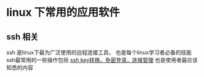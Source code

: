 # linux 下常用的应用软件

## ssh 相关
ssh 是linux下最为广泛使用的远程连接工具， 也是每个linux学习者必备的技能    
ssh最常用的一些操作包括 [ssh key转换、免密登录，连接管理](./apps/ssh.md) 也是使用者最应该知悉的内容


